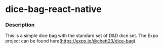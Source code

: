 # dice-bag-react-native

### Description
This is a simple dice bag with the standard set of D&D dice set.
The Expo project can be found here(https://expo.io/@chett23/dice-bag).
